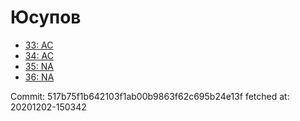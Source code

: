 # Юсупов
- [33: AC](33.md)
- [34: AC](34.md)
- [35: NA](35.md)
- [36: NA](36.md)

Commit: 517b75f1b642103f1ab00b9863f62c695b24e13f
 fetched at: 20201202-150342
